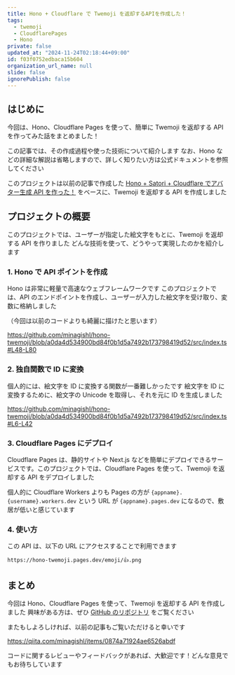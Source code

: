 ```yaml
---
title: Hono + Cloudflare で Twemoji を返却するAPIを作成した！
tags:
  - twemoji
  - CloudflarePages
  - Hono
private: false
updated_at: "2024-11-24T02:18:44+09:00"
id: f03f0752edbaca15b604
organization_url_name: null
slide: false
ignorePublish: false
---
```


## はじめに

今回は、Hono、Cloudflare Pages を使って、簡単に Twemoji を返却する API を作ってみた話をまとめました！

この記事では、その作成過程や使った技術について紹介します
なお、Hono などの詳細な解説は省略しますので、詳しく知りたい方は公式ドキュメントを参照してください

このプロジェクトは以前の記事で作成した [Hono + Satori + Cloudflare でアバター生成 API を作った！](https://qiita.com/minagishl/items/0874a71924ae6526abdf) をベースに、Twemoji を返却する API を作成しました

## プロジェクトの概要

このプロジェクトでは、ユーザーが指定した絵文字をもとに、Twemoji を返却する API を作りました
どんな技術を使って、どうやって実現したのかを紹介します

### 1. Hono で API ポイントを作成

Hono は非常に軽量で高速なウェブフレームワークです
このプロジェクトでは、API のエンドポイントを作成し、ユーザーが入力した絵文字を受け取り、変数に格納しました

（今回は以前のコードよりも綺麗に描けたと思います）

https://github.com/minagishl/hono-twemoji/blob/a0da4d534900bd84f0b1d5a7492b173798419d52/src/index.ts#L48-L80

### 2. 独自関数で ID に変換

個人的には、絵文字を ID に変換する関数が一番難しかったです
絵文字を ID に変換するために、絵文字の Unicode を取得し、それを元に ID を生成しました

https://github.com/minagishl/hono-twemoji/blob/a0da4d534900bd84f0b1d5a7492b173798419d52/src/index.ts#L6-L42

### 3. Cloudflare Pages にデプロイ

Cloudflare Pages は、静的サイトや Next.js などを簡単にデプロイできるサービスです。このプロジェクトでは、Cloudflare Pages を使って、Twemoji を返却する API をデプロイしました

個人的に Cloudflare Workers よりも Pages の方が `{appname}.{username}.workers.dev` という URL が `{appname}.pages.dev` になるので、敷居が低いと感じています

### 4. 使い方

この API は、以下の URL にアクセスすることで利用できます

```
https://hono-twemoji.pages.dev/emoji/👍.png
```

## まとめ

今回は Hono、Cloudflare Pages を使って、Twemoji を返却する API を作成しました
興味がある方は、ぜひ [GitHub のリポジトリ](https://github.com/minagishl/hono-twemoji) をご覧ください

またもしよろしければ、以前の記事もご覧いただけると幸いです

https://qiita.com/minagishl/items/0874a71924ae6526abdf

コードに関するレビューやフィードバックがあれば、大歓迎です！どんな意見でもお待ちしています
